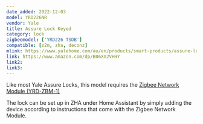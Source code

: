 ```yaml
---
date_added: 2022-12-03
model: YRD226NR
vendor: Yale
title: Assure Lock Keyed
category: lock
zigbeemodel: ['YRD226 TSDB']
compatible: [z2m, zha, deconz]
mlink: https://www.yalehome.com/au/en/products/smart-products/assure-lock-series/yale-assure-digital-lock
link: https://www.amazon.com/dp/B06XX2VHHY
link2: 
link3: 
---
```


Like most Yale Assure Locks, this model requires the [Zigbee Network Module (YRD-ZBM-1)](https://www.yalehome.com/au/en/products/smart-products/assure-lock-series/network-modules)

The lock can be set up in ZHA under Home Assistant by simply adding the device according to instructions that come with the Zigbee Network Module.